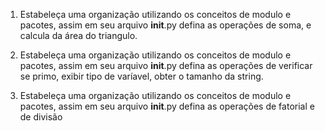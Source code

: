 1. Estabeleça uma organização utilizando os conceitos de modulo e pacotes, assim em seu arquivo __init__.py defina as operações de soma, e calcula da área do triangulo.

2. Estabeleça uma organização utilizando os conceitos de modulo e pacotes, assim em seu arquivo __init__.py defina as operações de verificar se primo, exibir tipo de varíavel, obter o tamanho da string.

3. Estabeleça uma organização utilizando os conceitos de modulo e pacotes, assim em seu arquivo __init__.py defina as operações de fatorial e de divisão
